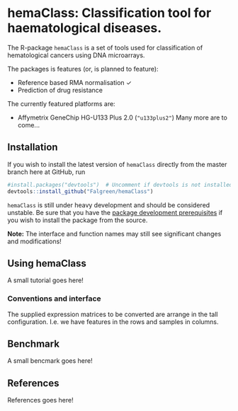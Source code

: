 hemaClass: Classification tool for haematological diseases. 
=================================

The R-package `hemaClass` is a set of tools used for classification of hematological cancers using DNA microarrays.

The packages is features (or, is planned to feature):
* Reference based RMA normalisation ✓
* Prediction of drug resistance

The currently featured platforms are:
* Affymetrix GeneChip HG-U133 Plus 2.0 (`"u133plus2"`)
Many more are to come...


Installation
------------
If you wish to install the latest version of `hemaClass` directly from the master branch here at GitHub, run 

```R
#install.packages("devtools")  # Uncomment if devtools is not installed
devtools::install_github("Falgreen/hemaClass")
```

`hemaClass` is still under heavy development and should be considered unstable. Be sure that you have the [package development prerequisites](http://www.rstudio.com/ide/docs/packages/prerequisites) if you wish to install the package from the source.

**Note:** The interface and function names may still see significant changes and
modifications!


Using hemaClass
----------
A small tutorial goes here!

### Conventions and interface
The supplied expression matrices to be converted are arrange in the tall 
configuration. I.e. we have features in the rows and samples in columns.

Benchmark 
---------
A small bencmark goes here!

References
----------
References goes here!
